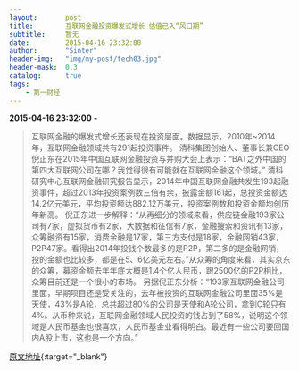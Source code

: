 ```yaml
---
layout:       post
title:        互联网金融投资爆发式增长 估值已入“风口期”
subtitle:     暂无
date:         2015-04-16 23:32:00
author:       "Sinter"
header-img:   "img/my-post/tech03.jpg"
header-mask:  0.3
catalog:      true
tags:
    - 第一财经
---
```


**2015-04-16 23:32:00**  **-**

> 互联网金融的爆发式增长还表现在投资层面。数据显示，2010年~2014年，互联网金融领域共有291起投资事件。
清科集团创始人、董事长兼CEO倪正东在2015年中国互联网金融投资与并购大会上表示：“BAT之外中国的第四大互联网公司在哪？我觉得很有可能就在互联网金融这个领域。”
清科研究中心互联网金融研究报告显示，2014年中国互联网金融共发生193起融资事件，超过2013年投资案例数三倍有余，披露金额161起，总投资金额达14.2亿元美元，平均投资额达882.12万美元，投资案例数和投资金额均创历年新高。
倪正东进一步解释：“从再细分的领域来看，供应链金融193家公司有7家，虚拟货币有2家，大数据和征信有7家，金融搜索和资讯有13家，众筹融资有15家，消费金融是17家，第三方支付是18家，金融网销43家，P2P47家。看得出2014年投钱个数最多的是P2P，第二多的是金融网销，投的金额也比较多，都是在5、6亿美元左右。”从众筹的角度来看，其实京东的众筹，募资金额去年年底大概是1.4个亿人民币，跟2500亿的P2P相比，众筹目前还是一个很小的市场。
另据倪正东分析：“193家互联网金融公司里面，早期项目还是受关注的，去年被投资的互联网金融公司里面35%是天使，43%是A轮，总共超过80%的公司是天使和A轮公司，拿到C轮只有4%。从币种来说，互联网金融领域人民投资的钱占到了58%，说明这个领域是人民币基金也很喜欢，人民币基金业看得明白。最近有一些公司要回国内A股上市，这也是一个方向。”


[原文地址](http://www.yicai.com/news/4607162.html){:target="_blank"}


